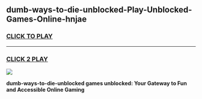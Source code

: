 
## dumb-ways-to-die-unblocked-Play-Unblocked-Games-Online-hnjae
<h3>
<a href="https://premium76.site?title=dumb-ways-to-die-unblocked&ref=25A">CLICK TO PLAY</a></h3>
<hr>

<h3>
<a href="https://premium76.site?title=dumb-ways-to-die-unblocked&ref=25A">CLICK 2 PLAY</a>
  
</h3>

<a href="https://premium76.site?title=dumb-ways-to-die-unblocked&ref=25A"><img src="https://clearcache.store/games.png"></a>


**dumb-ways-to-die-unblocked games unblocked: Your Gateway to Fun and Accessible Online Gaming**
